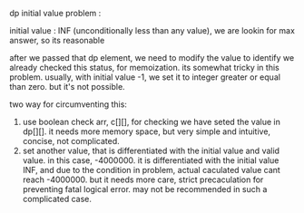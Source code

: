 dp initial value problem :

initial value :  INF (unconditionally less than any value), we are lookin for max answer, so its reasonable

after we passed that dp element, we need to modify the value to identify we already checked this status, for memoization. its somewhat tricky in this problem. usually, with initial value -1, we set it to integer greater or equal than zero. but it's not possible.

two way for circumventing this:
1) use boolean check arr, c[][], for checking we have seted the value in dp[][]. it needs more memory space, but very simple and intuitive, concise, not complicated.
2) set another value, that is differentiated with the initial value and valid value. in this case, -4000000. it is differentiated with the initial value INF, and due to the condition in problem, actual caculated value cant reach -4000000. but it needs more care, strict precaculation for preventing fatal logical error. may not be recommended in such a complicated case. 
